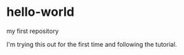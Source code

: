 # hello-world
my first repository

I'm trying this out for the first time and following the tutorial.

